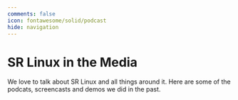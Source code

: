 ```yaml
---
comments: false
icon: fontawesome/solid/podcast
hide: navigation
---
```


# SR Linux in the Media

We love to talk about SR Linux and all things around it. Here are some of the podcats, screencasts and demos we did in the past.
